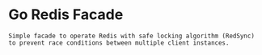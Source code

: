 # Go Redis Facade

```text
Simple facade to operate Redis with safe locking algorithm (RedSync) 
to prevent race conditions between multiple client instances.
```


